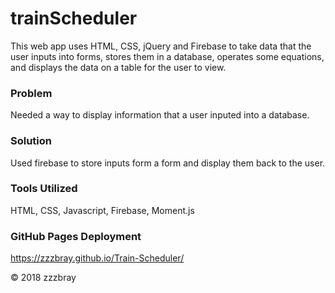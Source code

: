 # trainScheduler

This web app uses HTML, CSS, jQuery and Firebase to take data that the user inputs into forms, stores them in a database, operates some equations, and displays the data on a table for the user to view.

### Problem

Needed a way to display information that a user inputed into a database.

### Solution

Used firebase to store inputs form a form and display them back to the user.

### Tools Utilized

HTML, CSS, Javascript, Firebase, Moment.js

### GitHub Pages Deployment
https://zzzbray.github.io/Train-Scheduler/

&copy; 2018 zzzbray
